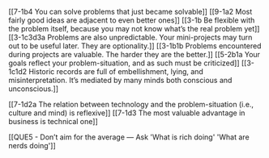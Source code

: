 [[7-1b4 You can solve problems that just became solvable]]
[[9-1a2 Most fairly good ideas are adjacent to even better ones]]
[[3-1b Be flexible with the problem itself, because you may not know what’s the real problem yet]]
[[3-1c3d3a Problems are also unpredictable. Your mini-projects may turn out to be useful later. They are optionality.]]
[[3-1b1b Problems encountered during projects are valuable. The harder they are the better.]]
[[5-2b1a Your goals reflect your problem-situation, and as such must be criticized]]
[[3-1c1d2 Historic records are full of embellishment, lying, and misinterpretation. It’s mediated by many minds both conscious and unconscious.]]

[[7-1d2a The relation between technology and the problem-situation (i.e., culture and mind) is reflexive]]
[[7-1d3 The most valuable advantage in business is technical one]]

[[QUE5 - Don’t aim for the average — Ask 'What is rich doing' 'What are nerds doing']]
